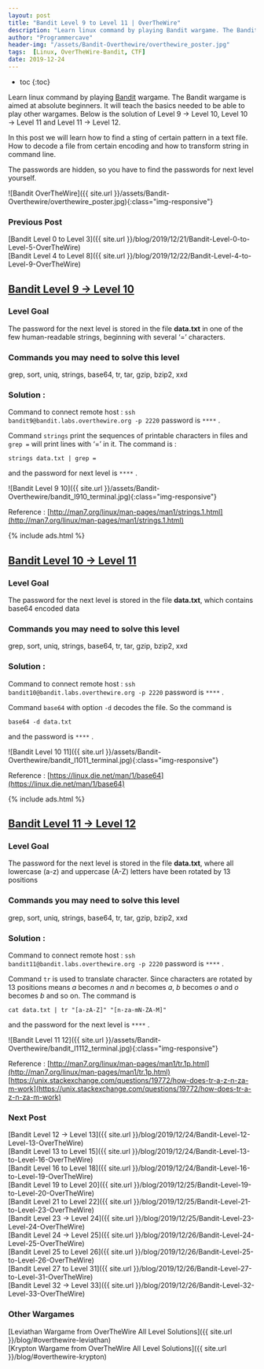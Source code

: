 ```yaml
---
layout: post
title: "Bandit Level 9 to Level 11 | OverTheWire"
description: "Learn linux command by playing Bandit wargame. The Bandit wargame is aimed at absolute beginners. It will teach the basics needed to be able to play other wargames. Below is the solution of Level 9 → Level 10, Level 10 → Level 11 and Level 11 → Level 12. In this post we will learn how to find a sting of certain pattern in a text file. How to decode a file from certain encoding and how to transform string in command line. The passwords are hidden, so you have to find the passwords for next level yourself."
author: "Programmercave"
header-img: "/assets/Bandit-Overthewire/overthewire_poster.jpg"
tags:  [Linux, OverTheWire-Bandit, CTF]
date: 2019-12-24
---
```

* toc
{:toc}

Learn linux command by playing [Bandit](https://overthewire.org/wargames/bandit/) wargame. The Bandit wargame is aimed at absolute beginners. It will teach the basics needed to be able to play other wargames. Below is the solution of Level 9 → Level 10, Level 10 → Level 11 and Level 11 → Level 12. 

In this post we will learn how to find a sting of certain pattern in a text file. How to decode a file from certain encoding and how to transform string in command line.

The passwords are hidden, so you have to find the passwords for next level yourself.

![Bandit OverTheWire]({{ site.url }}/assets/Bandit-Overthewire/overthewire_poster.jpg){:class="img-responsive"}

### Previous Post

[Bandit Level 0 to Level 3]({{ site.url }}/blog/2019/12/21/Bandit-Level-0-to-Level-5-OverTheWire)<br/>
[Bandit Level 4 to Level 8]({{ site.url }}/blog/2019/12/22/Bandit-Level-4-to-Level-9-OverTheWire)

## [Bandit Level 9 → Level 10](https://overthewire.org/wargames/bandit/bandit10.html)

### Level Goal

The password for the next level is stored in the file **data.txt** in one of the few human-readable strings, beginning with several ‘=’ characters.

### Commands you may need to solve this level
grep, sort, uniq, strings, base64, tr, tar, gzip, bzip2, xxd

### Solution : 
Command to connect remote host : `ssh bandit9@bandit.labs.overthewire.org -p 2220` password is `****` .

Command `strings` print the sequences of printable characters in files and `grep =` will print lines with ‘=’ in it. The command is :
```
strings data.txt | grep =
```

and the password for next level is `****` .

![Bandit Level 9 10]({{ site.url }}/assets/Bandit-Overthewire/bandit_l910_terminal.jpg){:class="img-responsive"}

Reference : [http://man7.org/linux/man-pages/man1/strings.1.html](http://man7.org/linux/man-pages/man1/strings.1.html)

{% include ads.html %}<br/>

## [Bandit Level 10 → Level 11](https://overthewire.org/wargames/bandit/bandit11.html)

### Level Goal

The password for the next level is stored in the file **data.txt**, which contains base64 encoded data

### Commands you may need to solve this level

grep, sort, uniq, strings, base64, tr, tar, gzip, bzip2, xxd

### Solution :
 
Command to connect remote host : `ssh bandit10@bandit.labs.overthewire.org -p 2220` password is `****` .

Command `base64` with option `-d` decodes the file. So the command is
``` 
base64 -d data.txt
```

and the password is `****` .

![Bandit Level 10 11]({{ site.url }}/assets/Bandit-Overthewire/bandit_l1011_terminal.jpg){:class="img-responsive"}

Reference : [https://linux.die.net/man/1/base64](https://linux.die.net/man/1/base64)

{% include ads.html %}<br/>

## [Bandit Level 11 → Level 12](https://overthewire.org/wargames/bandit/bandit12.html)

### Level Goal

The password for the next level is stored in the file **data.txt**, where all lowercase (a-z) and uppercase (A-Z) letters have been rotated by 13 positions

### Commands you may need to solve this level

grep, sort, uniq, strings, base64, tr, tar, gzip, bzip2, xxd

### Solution : 

Command to connect remote host : `ssh bandit11@bandit.labs.overthewire.org -p 2220` password is `****` .

Command `tr` is used to translate character. Since characters are rotated by 13 positions means *a* becomes *n* and *n* becomes *a*, *b* becomes *o* and *o* becomes *b* and so on. The command is
``` 
cat data.txt | tr "[a-zA-Z]" "[n-za-mN-ZA-M]"
```

and the password for the next level is `****` .

![Bandit Level 11 12]({{ site.url }}/assets/Bandit-Overthewire/bandit_l1112_terminal.jpg){:class="img-responsive"}

Reference : [http://man7.org/linux/man-pages/man1/tr.1p.html](http://man7.org/linux/man-pages/man1/tr.1p.html)<br/>
[https://unix.stackexchange.com/questions/19772/how-does-tr-a-z-n-za-m-work](https://unix.stackexchange.com/questions/19772/how-does-tr-a-z-n-za-m-work)

### Next Post

[Bandit Level 12 → Level 13]({{ site.url }}/blog/2019/12/24/Bandit-Level-12-Level-13-OverTheWire)<br/>
[Bandit Level 13 to Level 15]({{ site.url }}/blog/2019/12/24/Bandit-Level-13-to-Level-16-OverTheWire)<br/>
[Bandit Level 16 to Level 18]({{ site.url }}/blog/2019/12/24/Bandit-Level-16-to-Level-19-OverTheWire)<br/>
[Bandit Level 19 to Level 20]({{ site.url }}/blog/2019/12/25/Bandit-Level-19-to-Level-20-OverTheWire)<br/>
[Bandit Level 21 to Level 22]({{ site.url }}/blog/2019/12/25/Bandit-Level-21-to-Level-23-OverTheWire)
<br/>
[Bandit Level 23 → Level 24]({{ site.url }}/blog/2019/12/25/Bandit-Level-23-Level-24-OverTheWire)<br/>
[Bandit Level 24 → Level 25]({{ site.url }}/blog/2019/12/26/Bandit-Level-24-Level-25-OverTheWire)<br/>
[Bandit Level 25 to Level 26]({{ site.url }}/blog/2019/12/26/Bandit-Level-25-to-Level-26-OverTheWire)<br/>
[Bandit Level 27 to Level 31]({{ site.url }}/blog/2019/12/26/Bandit-Level-27-to-Level-31-OverTheWire)<br/>
[Bandit Level 32 → Level 33]({{ site.url }}/blog/2019/12/26/Bandit-Level-32-Level-33-OverTheWire)<br/>

### Other Wargames
[Leviathan Wargame from OverTheWire All Level Solutions]({{ site.url }}/blog/#overthewire-leviathan)<br/> 
[Krypton Wargame from OverTheWire All Level Solutions]({{ site.url }}/blog/#overthewire-krypton)<br/>





